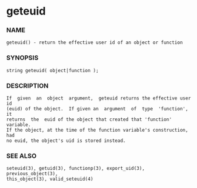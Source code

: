 # geteuid

### NAME

    geteuid() - return the effective user id of an object or function

### SYNOPSIS

    string geteuid( object|function );

### DESCRIPTION

    If  given  an  object  argument,  geteuid returns the effective user id
    (euid) of the object.  If given an  argument  of  type  'function',  it
    returns  the  euid of the object that created that 'function' variable.
    If the object, at the time of the function variable's construction, had
    no euid, the object's uid is stored instead.

### SEE ALSO

    seteuid(3), getuid(3), functionp(3), export_uid(3), previous_object(3),
    this_object(3), valid_seteuid(4)

